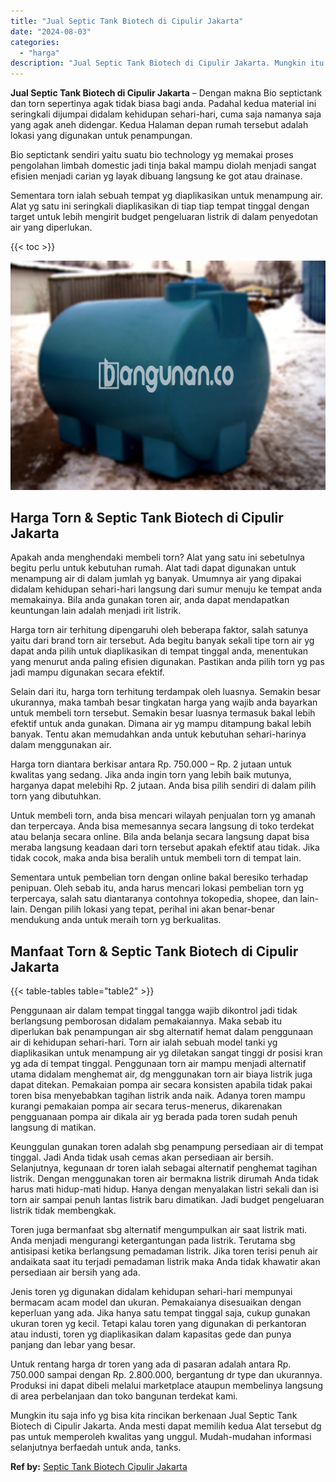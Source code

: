 ```yaml
---
title: "Jual Septic Tank Biotech di Cipulir Jakarta"
date: "2024-08-03"
categories: 
  - "harga"
description: "Jual Septic Tank Biotech di Cipulir Jakarta. Mungkin itu saja info yg bisa kita rincikan berkenaan Jual Septic Tank Biotech di Cipulir Jakarta. Anda mesti da..."
---
```


**Jual Septic Tank Biotech di Cipulir Jakarta** – Dengan makna Bio septictank dan torn sepertinya agak tidak biasa bagi anda. Padahal kedua material ini seringkali dijumpai didalam kehidupan sehari-hari, cuma saja namanya saja yang agak aneh didengar. Kedua Halaman depan rumah tersebut adalah lokasi yang digunakan untuk penampungan.

Bio septictank sendiri yaitu suatu bio technology yg memakai proses pengolahan limbah domestic jadi tinja bakal mampu diolah menjadi sangat efisien menjadi carian yg layak dibuang langsung ke got atau drainase.

Sementara torn ialah sebuah tempat yg diaplikasikan untuk menampung air. Alat yg satu ini seringkali diaplikasikan di tiap tiap tempat tinggal dengan target untuk lebih mengirit budget pengeluaran listrik di dalam penyedotan air yang diperlukan.

{{< toc >}}

![Jual Septic Tank Biotech di Cipulir Jakarta](/images/jual-bio-septictank-38.png)

## Harga Torn & Septic Tank Biotech di Cipulir Jakarta

Apakah anda menghendaki membeli torn? Alat yang satu ini sebetulnya begitu perlu untuk kebutuhan rumah. Alat tadi dapat digunakan untuk menampung air di dalam jumlah yg banyak. Umumnya air yang dipakai didalam kehidupan sehari-hari langsung dari sumur menuju ke tempat anda memakainya. Bila anda gunakan toren air, anda dapat mendapatkan keuntungan lain adalah menjadi irit listrik.

Harga torn air terhitung dipengaruhi oleh beberapa faktor, salah satunya yaitu dari brand torn air tersebut. Ada begitu banyak sekali tipe torn air yg dapat anda pilih untuk diaplikasikan di tempat tinggal anda, menentukan yang menurut anda paling efisien digunakan. Pastikan anda pilih torn yg pas jadi mampu digunakan secara efektif.

Selain dari itu, harga torn terhitung terdampak oleh luasnya. Semakin besar ukurannya, maka tambah besar tingkatan harga yang wajib anda bayarkan untuk membeli torn tersebut. Semakin besar luasnya termasuk bakal lebih efektif untuk anda gunakan. Dimana air yg mampu ditampung bakal lebih banyak. Tentu akan memudahkan anda untuk kebutuhan sehari-harinya dalam menggunakan air.

Harga torn diantara berkisar antara Rp. 750.000 – Rp. 2 jutaan untuk kwalitas yang sedang. Jika anda ingin torn yang lebih baik mutunya, harganya dapat melebihi Rp. 2 jutaan. Anda bisa pilih sendiri di dalam pilih torn yang dibutuhkan.

Untuk membeli torn, anda bisa mencari wilayah penjualan torn yg amanah dan terpercaya. Anda bisa memesannya secara langsung di toko terdekat atau belanja secara online. Bila anda belanja secara langsung dapat bisa meraba langsung keadaan dari torn tersebut apakah efektif atau tidak. Jika tidak cocok, maka anda bisa beralih untuk membeli torn di tempat lain.

Sementara untuk pembelian torn dengan online bakal beresiko terhadap penipuan. Oleh sebab itu, anda harus mencari lokasi pembelian torn yg terpercaya, salah satu diantaranya contohnya tokopedia, shopee, dan lain-lain. Dengan pilih lokasi yang tepat, perihal ini akan benar-benar mendukung anda untuk meraih torn yg berkualitas.

## Manfaat Torn & Septic Tank Biotech di Cipulir Jakarta

{{< table-tables table="table2" >}}

Penggunaan air dalam tempat tinggal tangga wajib dikontrol jadi tidak berlangsung pemborosan didalam pemakaiannya. Maka sebab itu diperlukan bak penampungan air sbg alternatif hemat dalam penggunaan air di kehidupan sehari-hari. Torn air ialah sebuah model tanki yg diaplikasikan untuk menampung air yg diletakan sangat tinggi dr posisi kran yg ada di tempat tinggal. Penggunaan torn air mampu menjadi alternatif utama didalam menghemat air, dg menggunakan torn air biaya listrik juga dapat ditekan. Pemakaian pompa air secara konsisten apabila tidak pakai toren bisa menyebabkan tagihan listrik anda naik. Adanya toren mampu kurangi pemakaian pompa air secara terus-menerus, dikarenakan pengguanaan pompa air dikala air yg berada pada toren sudah penuh langsung di matikan.

Keunggulan gunakan toren adalah sbg penampung persediaan air di tempat tinggal. Jadi Anda tidak usah cemas akan persediaan air bersih. Selanjutnya, kegunaan dr toren ialah sebagai alternatif penghemat tagihan listrik. Dengan menggunakan toren air bermakna listrik dirumah Anda tidak harus mati hidup-mati hidup. Hanya dengan menyalakan listri sekali dan isi torn air sampai penuh lantas listrik baru dimatikan. Jadi budget pengeluaran listrik tidak membengkak.

Toren juga bermanfaat sbg alternatif mengumpulkan air saat listrik mati. Anda menjadi mengurangi ketergantungan pada listrik. Terutama sbg antisipasi ketika berlangsung pemadaman listrik. Jika toren terisi penuh air andaikata saat itu terjadi pemadaman listrik maka Anda tidak khawatir akan persediaan air bersih yang ada.

Jenis toren yg digunakan didalam kehidupan sehari-hari mempunyai bermacam acam model dan ukuran. Pemakaianya disesuaikan dengan keperluan yang ada. Jika hanya satu tempat tinggal saja, cukup gunakan ukuran toren yg kecil. Tetapi kalau toren yang digunakan di perkantoran atau industi, toren yg diaplikasikan dalam kapasitas gede dan punya panjang dan lebar yang besar.

Untuk rentang harga dr toren yang ada di pasaran adalah antara Rp. 750.000 sampai dengan Rp. 2.800.000, bergantung dr type dan ukurannya. Produksi ini dapat dibeli melalui marketplace ataupun membelinya langsung di area perbelanjaan dan toko bangunan terdekat kami.

Mungkin itu saja info yg bisa kita rincikan berkenaan Jual Septic Tank Biotech di Cipulir Jakarta. Anda mesti dapat memilih kedua Alat tersebut dg pas untuk memperoleh kwalitas yang unggul. Mudah-mudahan informasi selanjutnya berfaedah untuk anda, tanks.

**Ref by:** [Septic Tank Biotech Cipulir Jakarta](https://id.wikipedia.org/wiki/Septic)

